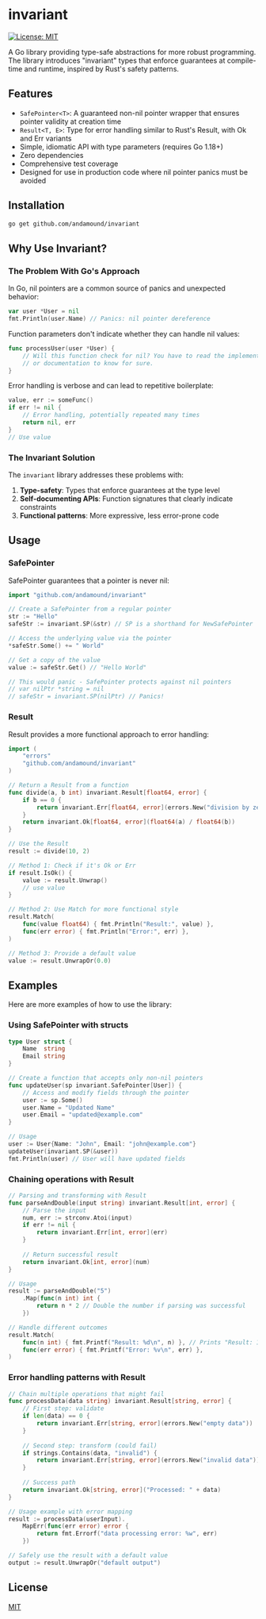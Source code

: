 # invariant

[![License: MIT](https://img.shields.io/badge/License-MIT-yellow.svg)](https://opensource.org/licenses/MIT)

A Go library providing type-safe abstractions for more robust programming. The library introduces "invariant" types that enforce guarantees at compile-time and runtime, inspired by Rust's safety patterns.

## Features

- `SafePointer<T>`: A guaranteed non-nil pointer wrapper that ensures pointer validity at creation time
- `Result<T, E>`: Type for error handling similar to Rust's Result, with Ok and Err variants
- Simple, idiomatic API with type parameters (requires Go 1.18+)
- Zero dependencies
- Comprehensive test coverage
- Designed for use in production code where nil pointer panics must be avoided

## Installation

```bash
go get github.com/andamound/invariant
```

## Why Use Invariant?

### The Problem With Go's Approach

In Go, nil pointers are a common source of panics and unexpected behavior:

```go
var user *User = nil
fmt.Println(user.Name) // Panics: nil pointer dereference
```

Function parameters don't indicate whether they can handle nil values:

```go
func processUser(user *User) { 
    // Will this function check for nil? You have to read the implementation
    // or documentation to know for sure.
}
```

Error handling is verbose and can lead to repetitive boilerplate:

```go
value, err := someFunc()
if err != nil {
    // Error handling, potentially repeated many times
    return nil, err
}
// Use value
```

### The Invariant Solution

The `invariant` library addresses these problems with:

1. **Type-safety**: Types that enforce guarantees at the type level
2. **Self-documenting APIs**: Function signatures that clearly indicate constraints
3. **Functional patterns**: More expressive, less error-prone code

## Usage

### SafePointer

SafePointer guarantees that a pointer is never nil:

```go
import "github.com/andamound/invariant"

// Create a SafePointer from a regular pointer
str := "Hello"
safeStr := invariant.SP(&str) // SP is a shorthand for NewSafePointer

// Access the underlying value via the pointer
*safeStr.Some() += " World" 

// Get a copy of the value
value := safeStr.Get() // "Hello World"

// This would panic - SafePointer protects against nil pointers
// var nilPtr *string = nil
// safeStr = invariant.SP(nilPtr) // Panics!
```

### Result

Result provides a more functional approach to error handling:

```go
import (
    "errors"
    "github.com/andamound/invariant"
)

// Return a Result from a function
func divide(a, b int) invariant.Result[float64, error] {
    if b == 0 {
        return invariant.Err[float64, error](errors.New("division by zero"))
    }
    return invariant.Ok[float64, error](float64(a) / float64(b))
}

// Use the Result
result := divide(10, 2)

// Method 1: Check if it's Ok or Err
if result.IsOk() {
    value := result.Unwrap()
    // use value
}

// Method 2: Use Match for more functional style
result.Match(
    func(value float64) { fmt.Println("Result:", value) },
    func(err error) { fmt.Println("Error:", err) },
)

// Method 3: Provide a default value
value := result.UnwrapOr(0.0)
```

## Examples

Here are more examples of how to use the library:

### Using SafePointer with structs

```go
type User struct {
    Name  string
    Email string
}

// Create a function that accepts only non-nil pointers
func updateUser(sp invariant.SafePointer[User]) {
    // Access and modify fields through the pointer
    user := sp.Some()
    user.Name = "Updated Name"
    user.Email = "updated@example.com"
}

// Usage
user := User{Name: "John", Email: "john@example.com"}
updateUser(invariant.SP(&user))
fmt.Println(user) // User will have updated fields
```

### Chaining operations with Result

```go
// Parsing and transforming with Result
func parseAndDouble(input string) invariant.Result[int, error] {
    // Parse the input
    num, err := strconv.Atoi(input)
    if err != nil {
        return invariant.Err[int, error](err)
    }
    
    // Return successful result
    return invariant.Ok[int, error](num)
}

// Usage
result := parseAndDouble("5")
    .Map(func(n int) int {
        return n * 2 // Double the number if parsing was successful
    })

// Handle different outcomes
result.Match(
    func(n int) { fmt.Printf("Result: %d\n", n) }, // Prints "Result: 10"
    func(err error) { fmt.Printf("Error: %v\n", err) },
)
```

### Error handling patterns with Result

```go
// Chain multiple operations that might fail
func processData(data string) invariant.Result[string, error] {
    // First step: validate
    if len(data) == 0 {
        return invariant.Err[string, error](errors.New("empty data"))
    }
    
    // Second step: transform (could fail)
    if strings.Contains(data, "invalid") {
        return invariant.Err[string, error](errors.New("invalid data"))
    }
    
    // Success path
    return invariant.Ok[string, error]("Processed: " + data)
}

// Usage example with error mapping
result := processData(userInput).
    MapErr(func(err error) error {
        return fmt.Errorf("data processing error: %w", err)
    })

// Safely use the result with a default value
output := result.UnwrapOr("default output")
```

## License

[MIT](LICENSE)
